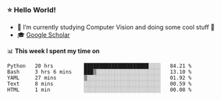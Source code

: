 ### ⭐️ Hello World!

<!--
**hologerry/hologerry** is a ✨ _special_ ✨ repository because its `README.md` (this file) appears on your GitHub profile.

Here are some ideas to get you started:

- 🔭 I’m currently working and studying on Computer Vision
- 🌱 I’m currently learning at Peking University
- 💬 Ask me about 
- 📫 How to reach me: E-mail
- 😄 Pronouns: he/his
- ⚡ Fun fact: Music is the Power
-->


- 🔭 I’m currently studying Computer Vision and doing some cool stuff 🤖
- 🎓 [Google Scholar](https://scholar.google.com/citations?user=3ykqW9wAAAAJ&hl=en)


📊 **This week I spent my time on**

<!--START_SECTION:waka-->
```text
Python   20 hrs          █████████████████████░░░░   84.21 % 
Bash     3 hrs 6 mins    ███▒░░░░░░░░░░░░░░░░░░░░░   13.10 % 
YAML     27 mins         ▒░░░░░░░░░░░░░░░░░░░░░░░░   01.92 % 
Text     8 mins          ░░░░░░░░░░░░░░░░░░░░░░░░░   00.59 % 
HTML     1 min           ░░░░░░░░░░░░░░░░░░░░░░░░░   00.08 % 
```
<!--END_SECTION:waka-->
